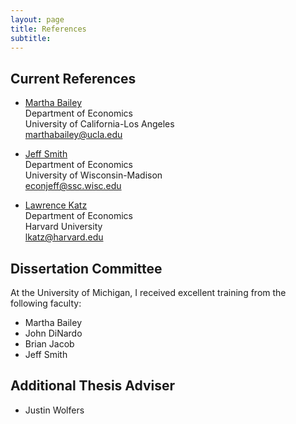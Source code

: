 ```yaml
---
layout: page
title: References
subtitle: 
---
```


**Current References**
---

- [Martha Bailey](https://sites.google.com/g.ucla.edu/marthajbailey)  
   Department of Economics  
   University of California-Los Angeles   
   [marthabailey@ucla.edu](mailto:marthabailey@ucla.edu) 
   
- [Jeff Smith](https://sites.google.com/site/econjeffsmith/home)   
   Department of Economics  
   University of Wisconsin-Madison   
   [econjeff@ssc.wisc.edu](mailto:econjeff@ssc.wisc.edu) 
   
 - [Lawrence Katz](https://scholar.harvard.edu/lkatz/home)   
   Department of Economics  
   Harvard University   
   [lkatz@harvard.edu](mailto:lkatz@harvard.edu)  

**Dissertation Committee**
---

At the University of Michigan, I received excellent training from the following faculty:

- Martha Bailey
- John DiNardo
- Brian Jacob
- Jeff Smith

**Additional Thesis Adviser**
---

- Justin Wolfers 
  


